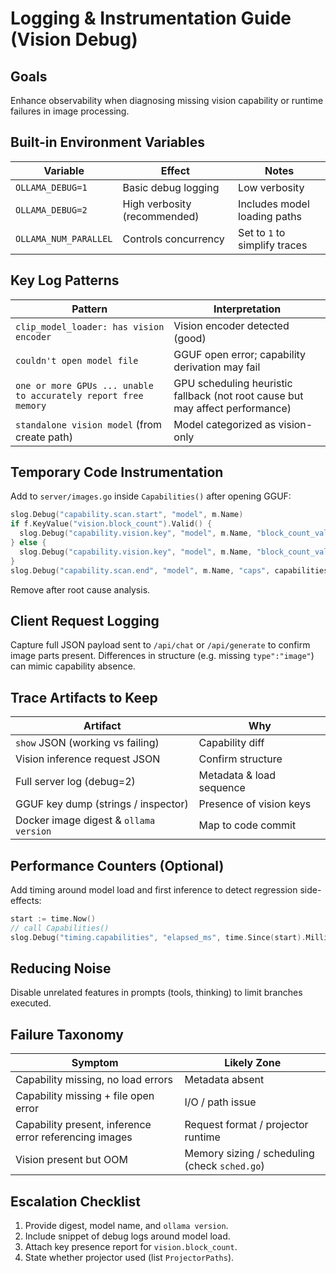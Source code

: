 # Logging & Instrumentation Guide (Vision Debug)

## Goals
Enhance observability when diagnosing missing vision capability or runtime failures in image processing.

## Built-in Environment Variables
| Variable | Effect | Notes |
| -------- | ------ | ----- |
| `OLLAMA_DEBUG=1` | Basic debug logging | Low verbosity |
| `OLLAMA_DEBUG=2` | High verbosity (recommended) | Includes model loading paths |
| `OLLAMA_NUM_PARALLEL` | Controls concurrency | Set to `1` to simplify traces |

## Key Log Patterns
| Pattern | Interpretation |
| ------- | -------------- |
| `clip_model_loader: has vision encoder` | Vision encoder detected (good) |
| `couldn't open model file` | GGUF open error; capability derivation may fail |
| `one or more GPUs ... unable to accurately report free memory` | GPU scheduling heuristic fallback (not root cause but may affect performance) |
| `standalone vision model` (from create path) | Model categorized as vision-only |

## Temporary Code Instrumentation
Add to `server/images.go` inside `Capabilities()` after opening GGUF:
```go
slog.Debug("capability.scan.start", "model", m.Name)
if f.KeyValue("vision.block_count").Valid() {
  slog.Debug("capability.vision.key", "model", m.Name, "block_count_valid", true)
} else {
  slog.Debug("capability.vision.key", "model", m.Name, "block_count_valid", false)
}
slog.Debug("capability.scan.end", "model", m.Name, "caps", capabilities)
```
Remove after root cause analysis.

## Client Request Logging
Capture full JSON payload sent to `/api/chat` or `/api/generate` to confirm image parts present. Differences in structure (e.g. missing `type":"image"`) can mimic capability absence.

## Trace Artifacts to Keep
| Artifact | Why |
| -------- | --- |
| `show` JSON (working vs failing) | Capability diff |
| Vision inference request JSON | Confirm structure |
| Full server log (debug=2) | Metadata & load sequence |
| GGUF key dump (strings / inspector) | Presence of vision keys |
| Docker image digest & `ollama version` | Map to code commit |

## Performance Counters (Optional)
Add timing around model load and first inference to detect regression side-effects:
```go
start := time.Now()
// call Capabilities()
slog.Debug("timing.capabilities", "elapsed_ms", time.Since(start).Milliseconds())
```

## Reducing Noise
Disable unrelated features in prompts (tools, thinking) to limit branches executed.

## Failure Taxonomy
| Symptom | Likely Zone |
| ------- | ----------- |
| Capability missing, no load errors | Metadata absent |
| Capability missing + file open error | I/O / path issue |
| Capability present, inference error referencing images | Request format / projector runtime |
| Vision present but OOM | Memory sizing / scheduling (check `sched.go`) |

## Escalation Checklist
1. Provide digest, model name, and `ollama version`.
2. Include snippet of debug logs around model load.
3. Attach key presence report for `vision.block_count`.
4. State whether projector used (list `ProjectorPaths`).
